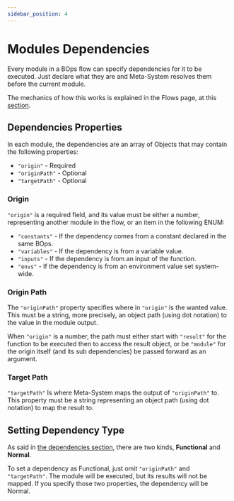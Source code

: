 ```yaml
---
sidebar_position: 4
---
```


# Modules Dependencies
Every module in a BOps flow can specify dependencies for it to be executed. Just declare what they are and Meta-System resolves them before the current module.

The mechanics of how this works is explained in the Flows page, at this [section](../../architecture/flows/#dependencies).

## Dependencies Properties
In each module, the dependencies are an array of Objects that may contain the following properties:
- `"origin"` - Required
- `"originPath"` - Optional
- `"targetPath"` - Optional

### Origin
`"origin"` is a required field, and its value must be either a number, representing another module in the flow, or an item in the following ENUM:
- `"constants"` - If the dependency comes from a constant declared in the same BOps.
- `"variables"` - If the dependency is from a variable value.
- `"inputs"` - If the dependency is from an input of the function.
- `"envs"` - If the dependency is from an environment value set system-wide.

### Origin Path
The `"originPath"` property specifies where in `"origin"` is the wanted value. This must be a string, more precisely, an object path (using dot notation) to the value in the module output.

When `"origin"` is a number, the path must either start with `"result"` for the function to be executed then to access the result object, or be `"module"` for the origin itself (and its sub dependencies) be passed forward as an argument.

### Target Path
`"targetPath"` Is where Meta-System maps the output of `"originPath"` to. This property must be a string representing an object path (using dot notation) to map the result to.

## Setting Dependency Type
As said in [the dependencies section](../../architecture/flows/#dependencies), there are two kinds, **Functional** and **Normal**.

To set a dependency as Functional, just omit `"originPath"` and `"targetPath"`. The module will be executed, but its results will not be mapped. If you specify those two properties, the dependency will be Normal.
